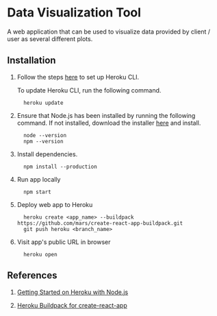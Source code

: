 # Data Visualization Tool

 A web application that can be used to visualize data provided by client / user as several different plots.

## Installation

1. Follow the steps [here](
https://devcenter.heroku.com/articles/getting-started-with-python#set-up
) to set up Heroku CLI.
   
   To update Heroku CLI, run the following command.

         heroku update

2. Ensure that Node.js has been installed by running the following command. If not installed, download the installer [here](https://nodejs.org/en/download/) and install.

         node --version
         npm --version

3. Install dependencies.

         npm install --production
      
3. Run app locally
   
         npm start
      
4. Deploy web app to Heroku

         heroku create <app_name> --buildpack https://github.com/mars/create-react-app-buildpack.git
         git push heroku <branch_name>

5. Visit app's public URL in browser

         heroku open


## References

1. [Getting Started on Heroku with Node.js](
   https://devcenter.heroku.com/articles/getting-started-with-nodejs
   )

2. [Heroku Buildpack for create-react-app](https://elements.heroku.com/buildpacks/nhutphuongit/create-react-app-buildpack)
